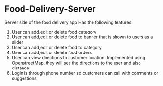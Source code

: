 # Food-Delivery-Server
Server side of the food delivery app
Has the following features:
1. User can add,edit or delete food category
2. User can add,edit or delete food to banner that is shown to users as a slider
3. User can add,edit or delete food to category
4. User can add,edit or delete food orders
5. User can view directions to customer location. Implemented using OpenstreetMap. they will see the directions to the user and also distance
6. Login is through phone number so customers can call with comments or suggestions
